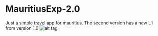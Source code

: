 # MauritiusExp-2.0

Just a simple travel app for mauritius. The second version has a new UI from version 1.0
![alt tag](http://www.nravichan.paperplane.io/assets/img/portfolio/port2.png)
